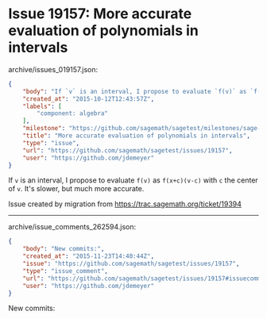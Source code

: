 # Issue 19157: More accurate evaluation of polynomials in intervals

archive/issues_019157.json:
```json
{
    "body": "If `v` is an interval, I propose to evaluate `f(v)` as `f(x+c)(v-c)` with `c` the center of `v`. It's slower, but much more accurate.\n\nIssue created by migration from https://trac.sagemath.org/ticket/19394\n\n",
    "created_at": "2015-10-12T12:43:57Z",
    "labels": [
        "component: algebra"
    ],
    "milestone": "https://github.com/sagemath/sagetest/milestones/sage-6.10",
    "title": "More accurate evaluation of polynomials in intervals",
    "type": "issue",
    "url": "https://github.com/sagemath/sagetest/issues/19157",
    "user": "https://github.com/jdemeyer"
}
```
If `v` is an interval, I propose to evaluate `f(v)` as `f(x+c)(v-c)` with `c` the center of `v`. It's slower, but much more accurate.

Issue created by migration from https://trac.sagemath.org/ticket/19394





---

archive/issue_comments_262594.json:
```json
{
    "body": "New commits:",
    "created_at": "2015-11-23T14:40:44Z",
    "issue": "https://github.com/sagemath/sagetest/issues/19157",
    "type": "issue_comment",
    "url": "https://github.com/sagemath/sagetest/issues/19157#issuecomment-262594",
    "user": "https://github.com/jdemeyer"
}
```

New commits:
